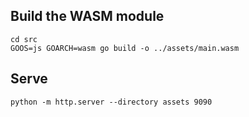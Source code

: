 


## Build the WASM module

    cd src
    GOOS=js GOARCH=wasm go build -o ../assets/main.wasm

## Serve

    python -m http.server --directory assets 9090